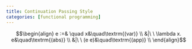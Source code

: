 ```yaml
---
title: Continuation Passing Style
categories: [functional programming]
---
```


$$\begin{align}
    e :=&
       \quad x&\quad\textrm{(var)} \\
    &|\ \   \lambda x. e&\quad\textrm{(abs)} \\
    &|\ \   (e e)&\quad\textrm{(app)} \\
\end{align}$$
